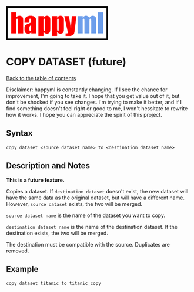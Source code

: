 ![happyml](../../happyml.png)

# COPY DATASET (future)
[Back to the table of contents](../README.md)

Disclaimer: happyml is constantly changing. If I see the chance for improvement, I'm going to take it. I hope that you get value out of it, 
but don't be shocked if you see changes. I'm trying to make it better, and if I find something doesn't feel right or good to me, I won't hessitate
to rewrite how it works. I hope you can appreciate the spirit of this project.

## Syntax

```happyml
copy dataset <source dataset name> to <destination dataset name>
```

## Description and Notes
**This is a future feature.**

Copies a dataset. If `destination dataset` doesn't exist, the new dataset will have the same data as the original dataset, but will have a different name.
However, `source dataset` exists, the two will be merged.

`source dataset name` is the name of the dataset you want to copy.

`destination dataset name` is the name of the destination dataset. If the destination exists, the two will be merged.

The destination must be compatible with the source. Duplicates are removed. 

## Example

```happyml
copy dataset titanic to titanic_copy
```
